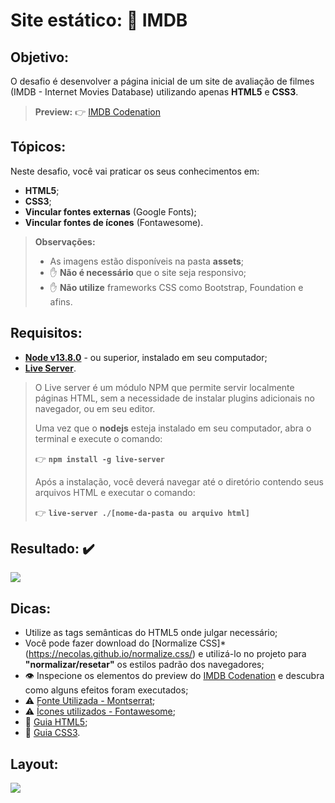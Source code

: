 # Site estático: 🎥 IMDB  
  
## Objetivo: 
O desafio é desenvolver a página inicial de um site de avaliação de filmes (IMDB - Internet Movies Database) utilizando apenas **HTML5** e **CSS3**.

> **Preview:**
> 👉 [IMDB Codenation](https://aceleradev-react.netlify.com/aula-01/public/)

## Tópicos:
Neste desafio, você vai praticar os seus conhecimentos em:
- **HTML5**;
- **CSS3**;
- **Vincular fontes externas** (Google Fonts);
- **Vincular fontes de ícones** (Fontawesome).

> **Observações:**
> - As imagens estão disponíveis na pasta **assets**;
> - ✋ **Não é necessário** que o site seja responsivo;
> - ✋ **Não utilize** frameworks CSS como Bootstrap, Foundation e afins.


## Requisitos:
* **[Node v13.8.0](https://nodejs.org/en/)** - ou superior, instalado em seu computador;
* **[Live Server](https://www.npmjs.com/package/live-server)**.
​  
> O Live server é um módulo NPM que permite servir localmente páginas HTML, sem a necessidade de instalar plugins adicionais no navegador, ou em seu editor.
> 
> Uma vez que o **nodejs** esteja instalado em seu computador, abra o terminal e execute o comando:
>
> 👉 **`npm install -g live-server`**
> 
> Após a instalação, você deverá navegar até o diretório contendo seus arquivos HTML e executar o comando:
>
> 👉 **`live-server ./[nome-da-pasta ou arquivo html]`**

## Resultado: :heavy_check_mark:
![](https://github.com/Alessandra-Nastassja/ACELERADEV-REACT/blob/master/%231-challenge/public/img/captured.gif)

## Dicas:
* Utilize as tags semânticas do HTML5 onde julgar necessário;
* Você pode fazer download do [Normalize CSS]* (https://necolas.github.io/normalize.css/) e utilizá-lo no projeto para **"normalizar/resetar"** os estilos padrão dos navegadores;
* 👁️ Inspecione os elementos do preview do [IMDB Codenation](https://aceleradev-react.netlify.com/aula-01/public/) e descubra como alguns efeitos foram executados;
* ⚠️ [Fonte Utilizada - Montserrat](https://fonts.google.com/specimen/Montserrat);
* ⚠️ [Ícones utilizados - Fontawesome](https://fonts.google.com/specimen/Montserrat);
* 📜 [Guia HTML5](https://www.w3c.br/pub/Cursos/CursoHTML5/html5-web.pdf);
* 📜 [Guia CSS3](https://www.w3c.br/pub/Materiais/PublicacoesW3C/guia-css-w3cbr.pdf).

## Layout:

![](https://codenation-challenges.s3-us-west-1.amazonaws.com/react-11/image.png)
